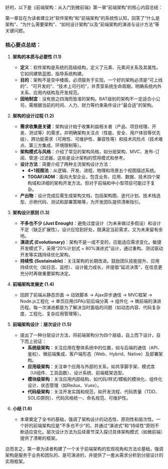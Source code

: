 好的，以下是《前端架构：从入门到微前端》第一章“前端架构”的核心内容总结：

第一章旨在为读者建立对“软件架构”和“前端架构”的系统性认知，回答了“什么是架构”、“为什么需要架构”、“如何设计架构”以及“前端架构的演进与设计方法”等关键问题。

### 核心要点总结：

1.  **架构的本质与必要性 (1.1)**
    *   **定义**：软件架构是系统的高级结构，定义了元素、元素间关系及其属性。它如同建筑蓝图，指导系统构建。
    *   **目的**：架构不是空中楼阁，必须服务于实现。一个好的架构必须是“可上线的”、“可开发的”、“技术上可行的”，并贯穿系统生命周期，明确系统内外关系、应用内结构及开发规范。
    *   **因地制宜**：没有放之四海而皆准的架构。BAT级别的架构不一定适合小公司，需根据当前的时间、人力、财力等约束条件设计“最合适”的架构。

2.  **架构的设计过程 (1.2)**
    *   **需求收集是关键**：架构设计始于收集利益相关者（产品、项目经理、开发、测试等）的需求，并明确架构关注点（性能、安全、用户体验等优先级）、跨功能需求（可用性、可维护性、兼容性等）和技术风险点（技术难点、第三方集成、环境限制等）。
    *   **架构模式与风格**：介绍了常见的架构风格，如分层架构、MVC、发布-订阅、管道-过滤器，这些是设计架构的惯用模式和参考。
    *   **设计方法**：简要介绍了两种主流架构设计方法：
        *   **4+1视图法**：从逻辑、开发、进程、物理和场景五个视图描述系统。
        *   **TOGAF/ADM**：面向大型企业，包含业务、应用、数据、技术四个架构域和详细的架构开发方法。但对于前端和中小型项目可能过于复杂。
    *   **产出物**：设计完成后需生成架构文档，包括架构图、迭代计划、技术栈选型、示例代码、测试和部署策略等，为开发团队提供清晰指引。

3.  **架构设计原则 (1.3)**
    *   **不多也不少 (Just Enough)**：避免过度设计（为未来做过多假设）和设计不足（缺乏扩展性）。设计应恰到好处，既满足当前需求，又为未来留有余地。
    *   **演进式 (Evolutionary)**：架构不是一成不变的，应能适应需求变化。敏捷开发模式下，采用“20%计划式 + 80%演进式”设计，通过重构、测试驱动开发等实践持续优化架构。
    *   **持续性 (Sustainable)**：关注架构的长期改进。鼓励团队技能提升、应用持续优化（如日志、监控）、设计能力成长，并提倡“延迟决策”，在信息更充分时再做重要架构决定。

4.  **前端架构发展史 (1.4)**
    *   回顾了前端从静态页面 -> 动效脚本 -> Ajax异步通信 -> MVC框架 -> Node.js工程化 -> 单页应用(SPA)/前后端分离 -> 组件化 -> 微前端的演进历程。每一次演进都是为了解决当时面临的问题（如动态内容、代码复杂度、工程化、复杂应用管理等）。

5.  **前端架构设计：层次设计 (1.5)**
    *   提出了一种分层设计方法，将前端架构分为四个层级，自上而下设计，自下而上验证：
        *   **系统级架构**：关注应用在整体系统中的位置，如与后端的通信（API、鉴权）、微前端集成、客户端形态（Web、Hybrid、Native）及部署架构。
        *   **应用级架构**：关注单个应用与外部的关系，如共享脚手架、模式库（UI组件、工具函数）、设计系统、前端框架选型。
        *   **模块级架构**：关注应用内部结构，如代码/样式/模板的模块化、组件化设计、状态管理（如Redux、Vuex）。
        *   **代码级架构**：关注开发实践和规范，如开发流程、代码质量（TDD、SOLID原则）、代码风格统一、命名规范、可维护性。

6.  **小结 (1.6)**
    *   本章奠定了全书的基础，强调了架构设计的动态性、原则性和层次性。一个好的前端架构应是“不多也不少”的，并通过“演进式”和“持续性”原则不断适应变化。层次设计方法为后续章节深入探讨具体架构模式（如微前端）提供了清晰的框架。

总而言之，第一章为读者构建了一个关于前端架构的宏观视角和方法论基础，强调架构是服务于业务和团队的、是可演进的，并提供了一套从需求分析到分层设计的实用框架。